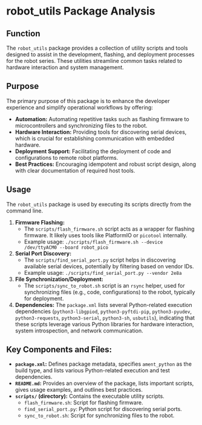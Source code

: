 # robot_utils Package Analysis

## Function

The `robot_utils` package provides a collection of utility scripts and tools designed to assist in the development, flashing, and deployment processes for the robot series. These utilities streamline common tasks related to hardware interaction and system management.

## Purpose

The primary purpose of this package is to enhance the developer experience and simplify operational workflows by offering:

*   **Automation:** Automating repetitive tasks such as flashing firmware to microcontrollers and synchronizing files to the robot.
*   **Hardware Interaction:** Providing tools for discovering serial devices, which is crucial for establishing communication with embedded hardware.
*   **Deployment Support:** Facilitating the deployment of code and configurations to remote robot platforms.
*   **Best Practices:** Encouraging idempotent and robust script design, along with clear documentation of required host tools.

## Usage

The `robot_utils` package is used by executing its scripts directly from the command line.

1.  **Firmware Flashing:**
    *   The `scripts/flash_firmware.sh` script acts as a wrapper for flashing firmware. It likely uses tools like PlatformIO or `picotool` internally.
    *   Example usage: `./scripts/flash_firmware.sh --device /dev/ttyACM0 --board robot_pico`
2.  **Serial Port Discovery:**
    *   The `scripts/find_serial_port.py` script helps in discovering available serial devices, potentially by filtering based on vendor IDs.
    *   Example usage: `./scripts/find_serial_port.py --vendor 2e8a`
3.  **File Synchronization/Deployment:**
    *   The `scripts/sync_to_robot.sh` script is an `rsync` helper, used for synchronizing files (e.g., code, configurations) to the robot, typically for deployment.
4.  **Dependencies:** The `package.xml` lists several Python-related execution dependencies (`python3-libgpiod`, `python3-pyftdi-pip`, `python3-pyudev`, `python3-requests`, `python3-serial`, `python3-sh`, `usbutils`), indicating that these scripts leverage various Python libraries for hardware interaction, system introspection, and network communication.

## Key Components and Files:

*   **`package.xml`:** Defines package metadata, specifies `ament_python` as the build type, and lists various Python-related execution and test dependencies.
*   **`README.md`:** Provides an overview of the package, lists important scripts, gives usage examples, and outlines best practices.
*   **`scripts/` (directory):** Contains the executable utility scripts.
    *   `flash_firmware.sh`: Script for flashing firmware.
    *   `find_serial_port.py`: Python script for discovering serial ports.
    *   `sync_to_robot.sh`: Script for synchronizing files to the robot.
